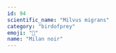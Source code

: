 ```yaml
---
id: 94
scientific_name: "Milvus migrans"
category: "birdofprey"
emoji: "🦅"
name: "Milan noir"
---
```

